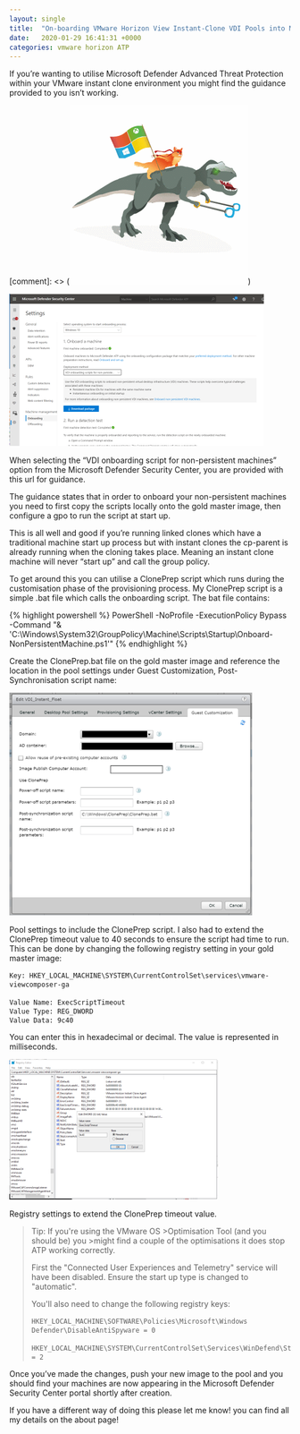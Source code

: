 ```yaml
---
layout: single
title:  "On-boarding VMware Horizon View Instant-Clone VDI Pools into Microsoft Defender Advanced Threat Protection."
date:   2020-01-29 16:41:31 +0000
categories: vmware horizon ATP
---
```

If you’re wanting to utilise Microsoft Defender Advanced Threat Protection within your VMware instant clone environment you might find the guidance provided to you isn’t working.

[comment]: <> (![image-title-here](/assets/images/horizonatp/atpcat.gif))

![workflow](/assets/images/horizonatp/1.png)

When selecting the “VDI onboarding script for non-persistent machines” option from the Microsoft Defender Security Center, you are provided with this url for guidance.

The guidance states that in order to onboard your non-persistent machines you need to first copy the scripts locally onto the gold master image, then configure a gpo to run the script at start up.

This is all well and good if you’re running linked clones which have a traditional machine start up process but with instant clones the cp-parent is already running when the cloning takes place. Meaning an instant clone machine will never “start up” and call the group policy.

To get around this you can utilise a ClonePrep script which runs during the customisation phase of the provisioning process. My ClonePrep script is a simple .bat file which calls the onboarding script. The bat file contains:

{% highlight powershell %}
PowerShell -NoProfile -ExecutionPolicy Bypass -Command "& 'C:\Windows\System32\GroupPolicy\Machine\Scripts\Startup\Onboard-NonPersistentMachine.ps1'"
{% endhighlight %}

Create the ClonePrep.bat file on the gold master image and reference the location in the pool settings under Guest Customization, Post-Synchronisation script name:

![workflow](/assets/images/horizonatp/2.png)

Pool settings to include the ClonePrep script.
I also had to extend the ClonePrep timeout value to 40 seconds to ensure the script had time to run. This can be done by changing the following registry setting in your gold master image:

```
Key: HKEY_LOCAL_MACHINE\SYSTEM\CurrentControlSet\services\vmware-viewcomposer-ga

Value Name: ExecScriptTimeout
Value Type: REG_DWORD
Value Data: 9c40
```
You can enter this in hexadecimal or decimal. The value is represented in milliseconds.

![workflow](/assets/images/horizonatp/3.png)

Registry settings to extend the ClonePrep timeout value.
>Tip: If you're using the VMware OS >Optimisation Tool (and you should be) you >might find a couple of the optimisations it does stop ATP working correctly.
>
>First the "Connected User Experiences and Telemetry" service will have been disabled.  Ensure the start up type is changed to "automatic".
>
>You'll also need to change the following registry keys:
>```
>HKEY_LOCAL_MACHINE\SOFTWARE\Policies\Microsoft\Windows Defender\DisableAntiSpyware = 0
>
>HKEY_LOCAL_MACHINE\SYSTEM\CurrentControlSet\Services\WinDefend\Start = 2
>```

Once you’ve made the changes, push your new image to the pool and you should find your machines are now appearing in the Microsoft Defender Security Center portal shortly after creation.

If you have a different way of doing this please let me know! you can find all my details on the about page!